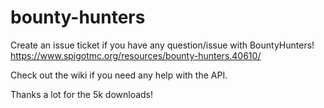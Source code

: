 # bounty-hunters
Create an issue ticket if you have any question/issue with BountyHunters!\
https://www.spigotmc.org/resources/bounty-hunters.40610/

Check out the wiki if you need any help with the API.

Thanks a lot for the 5k downloads!
